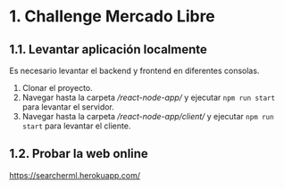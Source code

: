 # 1. Challenge Mercado Libre

## 1.1. Levantar aplicación localmente

Es necesario levantar el backend y frontend en diferentes consolas.
1. Clonar el proyecto.
2. Navegar hasta la carpeta */react-node-app/* y ejecutar `npm run start` para levantar el servidor.
3. Navegar hasta la carpeta */react-node-app/client/* y ejecutar `npm run start` para levantar el cliente.

## 1.2. Probar la web online

https://searcherml.herokuapp.com/
